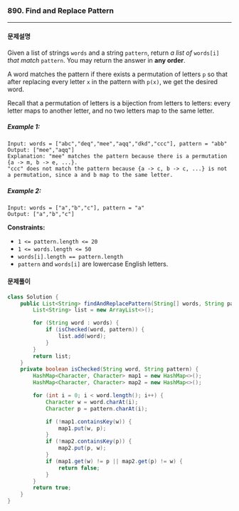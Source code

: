 ### 890. Find and Replace Pattern

---

#### 문제설명

Given a list of strings `words` and a string `pattern`, return *a list of* `words[i]` *that match* `pattern`. You may return the answer in **any order**.

A word matches the pattern if there exists a permutation of letters `p` so that after replacing every letter `x` in the pattern with `p(x)`, we get the desired word.

Recall that a permutation of letters is a bijection from letters to letters: every letter maps to another letter, and no two letters map to the same letter.

##### Example 1:

```
Input: words = ["abc","deq","mee","aqq","dkd","ccc"], pattern = "abb"
Output: ["mee","aqq"]
Explanation: "mee" matches the pattern because there is a permutation {a -> m, b -> e, ...}. 
"ccc" does not match the pattern because {a -> c, b -> c, ...} is not a permutation, since a and b map to the same letter.
```

##### Example 2:

```
Input: words = ["a","b","c"], pattern = "a"
Output: ["a","b","c"]
```

**Constraints:**

- `1 <= pattern.length <= 20`
- `1 <= words.length <= 50`
- `words[i].length == pattern.length`
- `pattern` and `words[i]` are lowercase English letters.



#### 문제풀이

```java
class Solution {
    public List<String> findAndReplacePattern(String[] words, String pattern) {
        List<String> list = new ArrayList<>();

        for (String word : words) {
            if (isChecked(word, pattern)) {
                list.add(word);
            }
        }
        return list;
    }
    private boolean isChecked(String word, String pattern) {
        HashMap<Character, Character> map1 = new HashMap<>();
        HashMap<Character, Character> map2 = new HashMap<>();

        for (int i = 0; i < word.length(); i++) {
            Character w = word.charAt(i);
            Character p = pattern.charAt(i);

            if (!map1.containsKey(w)) {
                map1.put(w, p);
            }
            if (!map2.containsKey(p)) {
                map2.put(p, w);
            }
            if (map1.get(w) != p || map2.get(p) != w) {
                return false;
            }
        }
        return true;
    }
}
```

